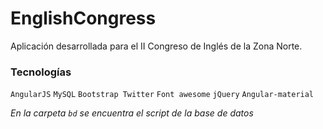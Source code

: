 # EnglishCongress
Aplicación desarrollada para el II Congreso de Inglés de la Zona Norte. 

### Tecnologías
`AngularJS` `MySQL` `Bootstrap Twitter` `Font awesome` `jQuery` `Angular-material`

*En la carpeta `bd` se encuentra el script de la base de datos*

